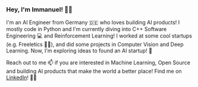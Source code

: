 ### Hey, I'm Immanuel! 👋🏽‍

I'm an AI Engineer from Germany 🇩🇪 who loves building AI products! I mostly code in Python and I'm currently diving into C++ Software Engineering 💻 and Reinforcement Learning! I worked at some cool startups (e.g. Freeletics 🏃🏽‍), and did some projects in Computer Vision and Deep Learning. Now, I'm exploring ideas to found an AI startup! 🌱

Reach out to me 📫 if you are interested in Machine Learning, Open Source and building AI products that make the world a better place! 
Find me on [LinkedIn](https://www.linkedin.com/in/immanuelschwall/)! 🤙🏽‍
